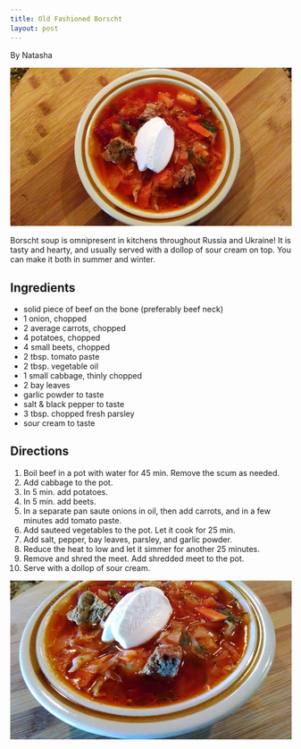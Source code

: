 ```yaml
---
title: Old Fashioned Borscht
layout: post
---
```

By Natasha

![file](/img/image-1402673155152.png)

Borscht soup is omnipresent in kitchens throughout Russia and Ukraine!
It is tasty and hearty, and usually served with a dollop of sour cream
on top. You can make it both in summer and winter.

Ingredients
-----------

-   solid piece of beef on the bone (preferably beef neck)
-   1 onion, chopped
-   2 average carrots, chopped
-   4 potatoes, chopped
-   4 small beets, chopped
-   2 tbsp. tomato paste
-   2 tbsp. vegetable oil
-   1 small cabbage, thinly chopped
-   2 bay leaves
-   garlic powder to taste
-   salt & black pepper to taste
-   3 tbsp. chopped fresh parsley
-   sour cream to taste

Directions
----------

1.  Boil beef in a pot with water for 45 min. Remove the scum as needed.
2.  Add cabbage to the pot.
3.  In 5 min. add potatoes.
4.  In 5 min. add beets.
5.  In a separate pan saute onions in oil, then add carrots, and in a
    few minutes add tomato paste.
6.  Add sauteed vegetables to the pot. Let it cook for 25 min.
7.  Add salt, pepper, bay leaves, parsley, and garlic powder.
8.  Reduce the heat to low and let it simmer for another 25 minutes.
9.  Remove and shred the meet. Add shredded meet to the pot.
10. Serve with a dollop of sour cream.

![file](/img/image-1402674334941.png)
